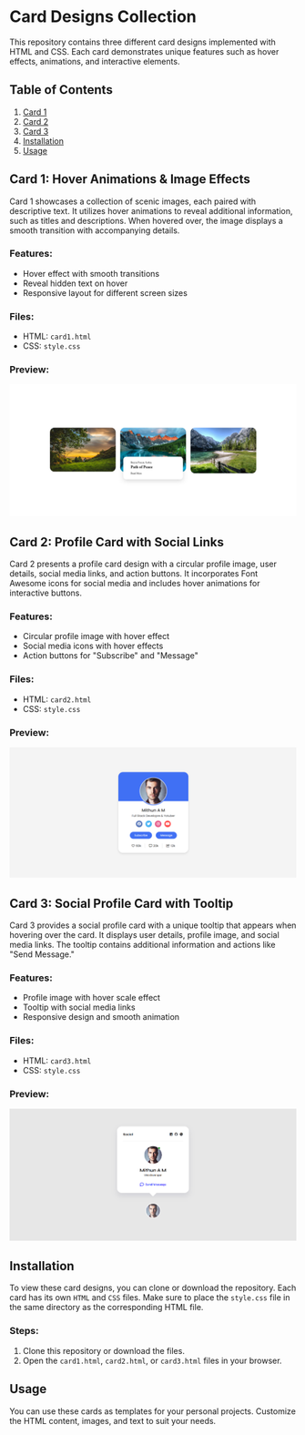 # Card Designs Collection

This repository contains three different card designs implemented with HTML and CSS. Each card demonstrates unique features such as hover effects, animations, and interactive elements.

## Table of Contents

1. [Card 1](#card-1)
2. [Card 2](#card-2)
3. [Card 3](#card-3)
4. [Installation](#installation)
5. [Usage](#usage)

## Card 1: Hover Animations & Image Effects

Card 1 showcases a collection of scenic images, each paired with descriptive text. It utilizes hover animations to reveal additional information, such as titles and descriptions. When hovered over, the image displays a smooth transition with accompanying details.

### Features:
- Hover effect with smooth transitions
- Reveal hidden text on hover
- Responsive layout for different screen sizes

### Files:
- HTML: `card1.html`
- CSS: `style.css`

### Preview:
![Card 1 Preview](./Preview/card1.png) 

## Card 2: Profile Card with Social Links

Card 2 presents a profile card design with a circular profile image, user details, social media links, and action buttons. It incorporates Font Awesome icons for social media and includes hover animations for interactive buttons.

### Features:
- Circular profile image with hover effect
- Social media icons with hover effects
- Action buttons for "Subscribe" and "Message"

### Files:
- HTML: `card2.html`
- CSS: `style.css`

### Preview:
![Card 2 Preview](./Preview/card2.png) 

## Card 3: Social Profile Card with Tooltip

Card 3 provides a social profile card with a unique tooltip that appears when hovering over the card. It displays user details, profile image, and social media links. The tooltip contains additional information and actions like "Send Message."

### Features:
- Profile image with hover scale effect
- Tooltip with social media links
- Responsive design and smooth animation

### Files:
- HTML: `card3.html`
- CSS: `style.css`

### Preview:
![Card 3 Preview](./Preview/card3.png) 

## Installation

To view these card designs, you can clone or download the repository. Each card has its own `HTML` and `CSS` files. Make sure to place the `style.css` file in the same directory as the corresponding HTML file.

### Steps:

1. Clone this repository or download the files.
2. Open the `card1.html`, `card2.html`, or `card3.html` files in your browser.

## Usage

You can use these cards as templates for your personal projects. Customize the HTML content, images, and text to suit your needs.


